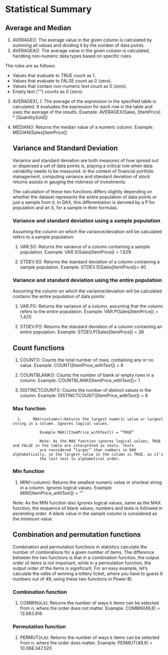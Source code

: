 # Statistical Summary

## Average and Median

1. AVERAGE(<column>): The average value in the given column is calculated by summing all values and dividing it by the number of data points. 
2. AVERAGEA(<column>): The average value in the given column is calculated, handling non-numeric data types
based on specific rules.

The rules are as follows: 
-  Values that evaluate to TRUE count as 1.
-  Values that evaluate to FALSE count as 0 (zero).
-  Values that contain non-numeric text count as 0 (zero).
-  Empty text ("") counts as 0 (zero).

3. AVERAGEX(<table>, <expression>): The average of the expression in the specified table is calculated. It evaluates the expression for each row in the table and uses the average of the results.
Example: AVERAGEX(Sales, [ItemPrice] * [QuantitySold])

4. MEDIAN(<column>): Returns the median value of a numeric column. 
Example: MEDIAN(Sales[ItemPrice]) 

## Variance and Standard Deviation

Variance and standard deviation are both measures of how spread out or dispersed a set of data points is, playing a critical role when data variability needs to be measured. In the context of financial portfolio management, computing variance and standard deviation of stock returns assists in gauging the riskiness of investments. 

The calculation of these two functions differs slightly depending on whether the dataset represents the entire population of data points or just a sample from it. In DAX, this differentiation is denoted by a P for population and an S, for a sample in their formulas. 

### Variance and standard deviation using a sample population
Assuming the column on which the variance/deviation will be calculated refers to a sample population:

1. VAR.S(<column>): Returns the variance of a column containing a sample population.
Example: VAR.S(Sales[ItemPrice]) = 1.629

2. STDEV.S(<column>): Returns the standard deviation of a column containing a sample population.
Example: STDEV.S(Sales[ItemPrice])= 40

### Variance and standard deviation using the entire population
Assuming the column on which the variance/deviation will be calculated contains the entire population of data points:

1. VAR.P(<column>): Returns the variance of a column, assuming that the column refers to the entire population.
Example: VAR.P(Sales[ItemPrice]) = 1.425

2. STDEV.P(<column>): Returns the standard deviation of a column containing an entire population. 
Example: STDEV.P(Sales[ItemPrice]) = 38

## Count functions
1. COUNT(<column>): Counts the total number of rows, containing any or no value.
Example: COUNT([ItemPrice_withText]) = 8

2. COUNTBLANK(<column>): Counts the number of blank or empty rows in a column.
Example: COUNTBLANK([ItemPrice_withText])= 1

3. DISTINCTCOUNT(<column>): Counts the number of distinct values in the column.
Example: DISTINCTCOUNT([ItemPrice_withText]) = 8

### Max function
      1.     MAX(<column>):Returns the largest numeric value or largest string in a column. Ignores logical values.

                Example MAX([ItemPrice_withText]) = “TRUE”

                Note: As the MAX function ignores logical values, TRUE and FALSE in the table are interpreted as texts. Texts  
                are considered “larger” than numbers in DAX alphabetically, so the largest value in the column is TRUE, as it’s 
                the last text in alphabetical order.

### Min function
1. MIN(<column): Returns the smallest numeric value or shortest string in a column. Ignores logical values.
Example MIN([ItemPrice_withText]) = “”

Note: As the MIN function also ignores logical values, same as the MAX function, the sequence of blank values, 
numbers and texts is followed in ascending order. A blank value in the sample column is considered as the 
minimum value. 

## Combination and permutation functions
Combination and permutation functions in statistics calculate the number of combinations for a given number of items. The difference between the two functions is that in a combination function, the output order of items is not important, while in a permutation function, the output order of the items is significant. For an easy example, let’s calculate the odds of winning a lottery ticket, where you have to guess 6 numbers out of 49, using these two functions in Power BI.

### Combination function
1. COMBIN(n,k): Returns the number of ways k items can be selected from n, where the order does not matter.
Example: COMBIN(49,6) = 13.983.816

### Permutation function
1. PERMUT(n,k): Returns the number of ways k items can be selected from n, where the order does matter.
Example: PERMUT(49,6) = 10.068.347.520